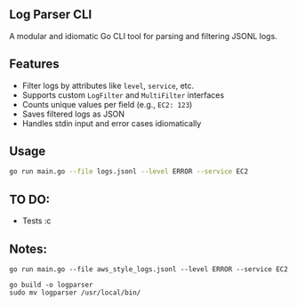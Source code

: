 ## Log Parser CLI

A modular and idiomatic Go CLI tool for parsing and filtering JSONL logs.

## Features

- Filter logs by attributes like `level`, `service`, etc.
- Supports custom `LogFilter` and `MultiFilter` interfaces
- Counts unique values per field (e.g., `EC2: 123`)
- Saves filtered logs as JSON
- Handles stdin input and error cases idiomatically

## Usage

```bash
go run main.go --file logs.jsonl --level ERROR --service EC2
```

## TO DO:
- Tests :c

## Notes:

```
go run main.go --file aws_style_logs.jsonl --level ERROR --service EC2

go build -o logparser
sudo mv logparser /usr/local/bin/
```